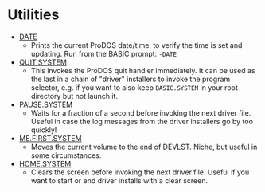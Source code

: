 # Utilities

* [DATE](date.s)
  * Prints the current ProDOS date/time, to verify the time is set and updating. Run from the BASIC prompt: `-DATE`
* [QUIT.SYSTEM](quit.system.s)
  * This invokes the ProDOS quit handler immediately. It can be used as the last in a chain of "driver" installers to invoke the program selector, e.g. if you want to also keep `BASIC.SYSTEM` in your root directory but not launch it.
* [PAUSE.SYSTEM](pause.system.s)
  * Waits for a fraction of a second before invoking the next driver file. Useful in case the log messages from the driver installers go by too quickly!
* [ME.FIRST.SYSTEM](me.first.system.s)
  * Moves the current volume to the end of DEVLST. Niche, but useful in some circumstances.
* [HOME.SYSTEM](home.system.s)
  * Clears the screen before invoking the next driver file. Useful if you want to start or end driver installs with a clear screen.
